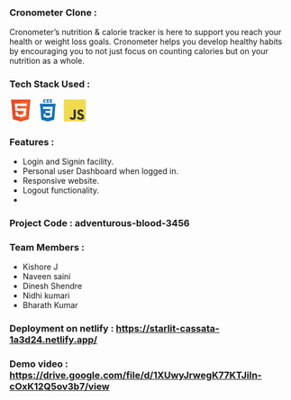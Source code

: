 ### Cronometer Clone  :

  Cronometer’s nutrition & calorie tracker is here to support you reach your health or weight loss goals. Cronometer helps you develop healthy habits by encouraging   you to not just focus on counting calories but on your nutrition as a whole.
   

### Tech Stack Used :

<div>
  <img src="https://github.com/devicons/devicon/blob/master/icons/html5/html5-original.svg" title="HTML5" alt="HTML" width="40" height="40"/>&nbsp;
  <img src="https://github.com/devicons/devicon/blob/master/icons/css3/css3-plain-wordmark.svg"  title="CSS3" alt="CSS" width="40" height="40"/>&nbsp;
  <img src="https://github.com/devicons/devicon/blob/master/icons/javascript/javascript-original.svg" title="JavaScript" alt="JavaScript" width="40" height="40"/>&nbsp;
</div>


### Features :

- Login and Signin facility.
- Personal user Dashboard when logged in.
- Responsive website.
- Logout functionality.
- 

### Project Code : adventurous-blood-3456 


### Team Members :

- Kishore J
- Naveen saini
- Dinesh Shendre
- Nidhi kumari
- Bharath Kumar

### Deployment on netlify : https://starlit-cassata-1a3d24.netlify.app/

### Demo video : https://drive.google.com/file/d/1XUwyJrwegK77KTJiln-cOxK12Q5ov3b7/view


 
